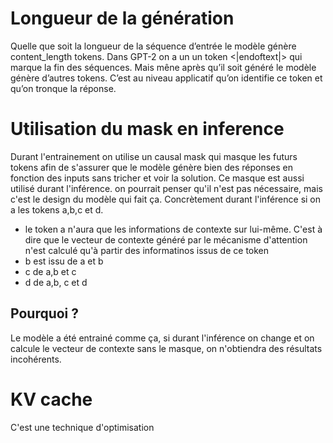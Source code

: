 # Longueur de la génération
Quelle que soit la longueur de la séquence d’entrée le modèle génère content_length tokens.
Dans GPT-2 on a un un token <|endoftext|> qui marque la fin des séquences. Mais mêne après qu’il soit généré le modèle génère d’autres tokens. C’est au niveau applicatif qu’on identifie 
ce token et qu’on tronque la réponse.

# Utilisation du mask en inference
Durant l'entrainement on utilise un causal mask qui masque les futurs tokens afin de s'assurer que le modèle génère bien des réponses en fonction des inputs sans tricher et voir la solution. Ce masque est aussi utilisé durant l'inférence. on pourrait penser qu'il n'est pas nécessaire, mais c'est le design du modèle qui fait ça.
Concrètement durant l'inférence si on a les tokens a,b,c et d.
- le token a n'aura que les informations de contexte sur lui-même. C'est à dire que le vecteur de contexte généré par le mécanisme d'attention n'est calculé qu'à partir des informatinos issus de ce token
- b est issu de a et b
- c de a,b et c
- d de a,b, c et d

## Pourquoi ?
Le modèle a été entrainé comme ça, si durant l'inférence on change et on calcule le vecteur de contexte sans le masque, on n'obtiendra des résultats incohérents.

# KV cache
C'est une technique d'optimisation